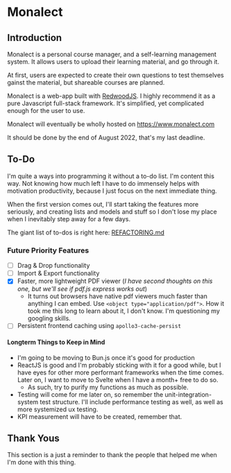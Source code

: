 # Monalect

## Introduction

Monalect is a personal course manager, and a self-learning management system. It allows users to upload their learning material, and go through it.

At first, users are expected to create their own questions to test themselves gainst the material, but shareable courses are planned.

Monalect is a web-app built with [RedwoodJS](https://redwoodjs.com/). I highly recommend it as a pure Javascript full-stack framework. It's simplified, yet complicated enough for the user to use.

Monalect will eventually be wholly hosted on https://www.monalect.com 

It should be done by the end of August 2022, that's my last deadline.

## To-Do

I'm quite a ways into programming it without a to-do list. I'm content this way. Not knowing how much left I have to do immensely helps with motivation productivity, because I just focus on the next immediate thing.

When the first version comes out, I'll start taking the features more seriously, and creating lists and models and stuff so I don't lose my place when I inevitably step away for a few days.

The giant list of to-dos is right here: [REFACTORING.md](./REFACTORING.md)

### Future Priority Features

+ [ ] Drag & Drop functionality 
+ [ ] Import & Export functionality
+ [X] Faster, more lightweight PDF viewer (*I have second thoughts on this one, but we'll see if pdf.js express works out*)
	+ It turns out browsers have native pdf viewers much faster than anything I can embed. Use `<object type="application/pdf">`. How it took me this long to learn about it, I don't know. I'm questioning my googling skills.
+ [ ] Persistent frontend caching using `apollo3-cache-persist`

#### Longterm Things to Keep in Mind

+ I'm going to be moving to Bun.js once it's good for production
+ ReactJS is good and I'm probably sticking with it for a good while, but I have eyes for other more performant frameworks when the time comes. Later on, I want to move to Svelte when I have a month+ free to do so.
	+ As such, try to purify my functions as much as possible.
+ Testing will come for me later on, so remember the unit-integration-system test structure. I'll include performance testing as well, as well as more systemized ux testing.
+ KPI measurement will have to be created, remember that.

## Thank Yous

This section is a just a reminder to thank the people that helped me when I'm done with this thing.
